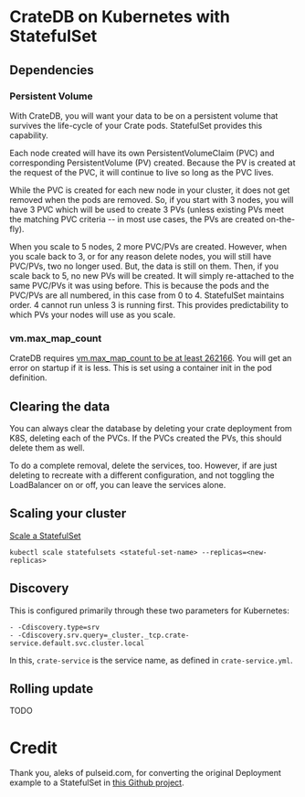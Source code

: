 # CrateDB on Kubernetes with StatefulSet 

## Dependencies

### Persistent Volume

With CrateDB, you will want your data to be on a persistent volume that survives the life-cycle of your Crate pods.  StatefulSet provides this capability.  

Each node created will have its own PersistentVolumeClaim (PVC) and corresponding PersistentVolume (PV) created.  Because the PV is created at the request of the PVC, it will continue to live so long as the PVC lives.  

While the PVC is created for each new node in your cluster, it does not get removed when the pods are removed.  So, if you start with 3 nodes, you will have 3 PVC which will be used to create 3 PVs (unless existing PVs meet the matching PVC criteria -- in most use cases, the PVs are created on-the-fly). 

When you scale to 5 nodes, 2 more PVC/PVs are created.  However, when you scale back to 3, or for any reason delete nodes, you will still have PVC/PVs, two no longer used.  But, the data is still on them.  Then, if you scale back to 5, no new PVs will be created.  It will simply re-attached to the same PVC/PVs it was using before.  This is because the pods and the PVC/PVs are all numbered, in this case from 0 to 4.  StatefulSet maintains order.  4 cannot run unless 3 is running first.  This provides predictability to which PVs your nodes will use as you scale.  

### vm.max\_map\_count

CrateDB requires [vm.max_map_count to be at least 262166](https://crate.io/docs/reference/en/latest/configuration.html#virtual-memory).  You will get an error on startup if it is less.  This is set using a container init in the pod definition.

## Clearing the data

You can always clear the database by deleting your crate deployment from K8S, deleting each of the PVCs.  If the PVCs created the PVs, this should delete them as well.  

To do a complete removal, delete the services, too.  However, if are just deleting to recreate with a different configuration, and not toggling the LoadBalancer on or off, you can leave the services alone.  

## Scaling your cluster

[Scale a StatefulSet](https://kubernetes.io/docs/tasks/run-application/scale-stateful-set/)

	kubectl scale statefulsets <stateful-set-name> --replicas=<new-replicas>

## Discovery

This is configured primarily through these two parameters for Kubernetes:

	- -Cdiscovery.type=srv
	- -Cdiscovery.srv.query=_cluster._tcp.crate-service.default.svc.cluster.local

In this, `crate-service` is the service name, as defined in `crate-service.yml`.

## Rolling update

TODO

# Credit

Thank you, aleks of pulseid.com, for converting the original Deployment example to a StatefulSet in [this Github project](https://github.com/pulse-id/pulse-crate-k8s).  

